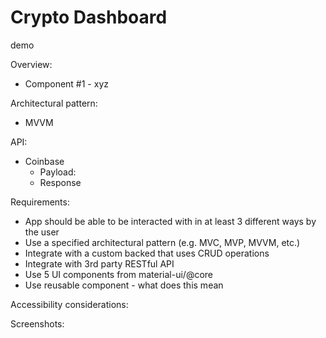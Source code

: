 # Crypto Dashboard

demo

Overview:

- Component #1 - xyz

Architectural pattern:

- MVVM

API:

- Coinbase
  - Payload:
  - Response

Requirements:

- App should be able to be interacted with in at least 3 different ways by the user
- Use a specified architectural pattern (e.g. MVC, MVP, MVVM, etc.)
- Integrate with a custom backed that uses CRUD operations
- Integrate with 3rd party RESTful API
- Use 5 UI components from material-ui/@core
- Use reusable component - what does this mean

Accessibility considerations:

Screenshots:
